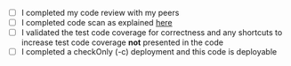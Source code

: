 - [ ] I completed my code review with my peers
- [ ] I completed code scan as explained [here](https://github.com/mohan-chinnappan-n/cli-dx/blob/master/mdapi/pmd-codescan.md)
- [ ] I validated the test code coverage for correctness and any shortcuts to increase test code coverage **not** presented in the code
- [ ] I completed a checkOnly (-c) deployment and this code is deployable
